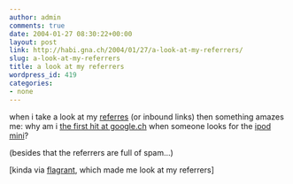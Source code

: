 ```yaml
---
author: admin
comments: true
date: 2004-01-27 08:30:22+00:00
layout: post
link: http://habi.gna.ch/2004/01/27/a-look-at-my-referrers/
slug: a-look-at-my-referrers
title: a look at my referrers
wordpress_id: 419
categories:
- none
---
```


when i take a look at my [referres](http://habi.gna.ch/usage/referers.html) (or inbound links) then something amazes me:
why am i [the first hit at google.ch](http://www.google.ch/search?hl=en&ie=UTF-8&oe=UTF-8&q=ipod+mini&btnG=Google+Search&meta=cr%3DcountryCH) when someone looks for the [ipod mini](http://www.apple.com/ipodmini/)?

(besides that the referrers are full of spam...)

[kinda via [flagrant](http://flagr.antville.org/stories/668160/), which made me look at my referrers]

